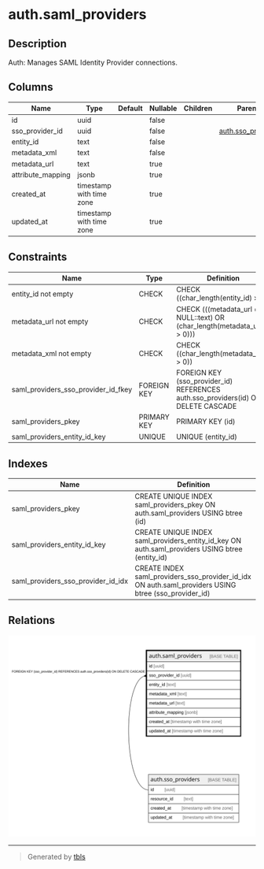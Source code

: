 # auth.saml_providers

## Description

Auth: Manages SAML Identity Provider connections.

## Columns

| Name | Type | Default | Nullable | Children | Parents | Comment |
| ---- | ---- | ------- | -------- | -------- | ------- | ------- |
| id | uuid |  | false |  |  |  |
| sso_provider_id | uuid |  | false |  | [auth.sso_providers](auth.sso_providers.md) |  |
| entity_id | text |  | false |  |  |  |
| metadata_xml | text |  | false |  |  |  |
| metadata_url | text |  | true |  |  |  |
| attribute_mapping | jsonb |  | true |  |  |  |
| created_at | timestamp with time zone |  | true |  |  |  |
| updated_at | timestamp with time zone |  | true |  |  |  |

## Constraints

| Name | Type | Definition |
| ---- | ---- | ---------- |
| entity_id not empty | CHECK | CHECK ((char_length(entity_id) > 0)) |
| metadata_url not empty | CHECK | CHECK (((metadata_url = NULL::text) OR (char_length(metadata_url) > 0))) |
| metadata_xml not empty | CHECK | CHECK ((char_length(metadata_xml) > 0)) |
| saml_providers_sso_provider_id_fkey | FOREIGN KEY | FOREIGN KEY (sso_provider_id) REFERENCES auth.sso_providers(id) ON DELETE CASCADE |
| saml_providers_pkey | PRIMARY KEY | PRIMARY KEY (id) |
| saml_providers_entity_id_key | UNIQUE | UNIQUE (entity_id) |

## Indexes

| Name | Definition |
| ---- | ---------- |
| saml_providers_pkey | CREATE UNIQUE INDEX saml_providers_pkey ON auth.saml_providers USING btree (id) |
| saml_providers_entity_id_key | CREATE UNIQUE INDEX saml_providers_entity_id_key ON auth.saml_providers USING btree (entity_id) |
| saml_providers_sso_provider_id_idx | CREATE INDEX saml_providers_sso_provider_id_idx ON auth.saml_providers USING btree (sso_provider_id) |

## Relations

![er](auth.saml_providers.svg)

---

> Generated by [tbls](https://github.com/k1LoW/tbls)
